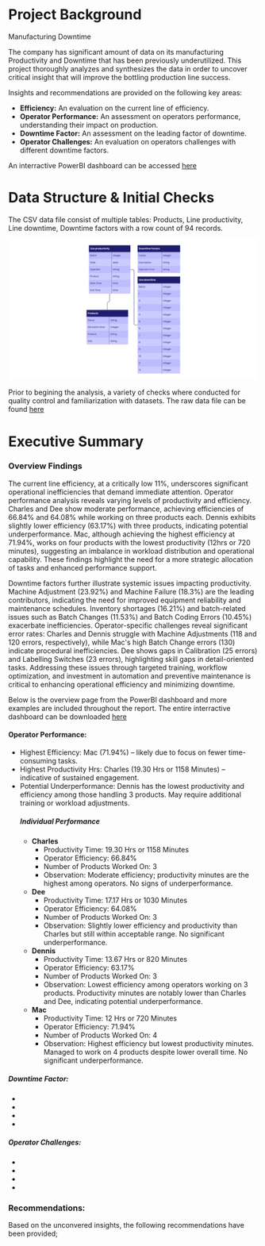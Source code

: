 # Project Background
Manufacturing Downtime

The company has significant amount of data on its manufacturing Productivity and Downtime that has been previously underutilized. 
This project thoroughly analyzes and synthesizes the data in order to uncover critical insight that will improve the bottling production line success.

Insights and recommendations are provided on the following key areas:
- **Efficiency:** An evaluation on the current line of efficiency.
- **Operator Performance:** An assessment on operators performance, understanding their impact on production.  
- **Downtime Factor:** An assessment on the leading factor of downtime.
- **Operator Challenges:** An evaluation on operators challenges with different downtime factors.

An interractive PowerBI dashboard can be accessed [here](https://app.powerbi.com/view?r=eyJrIjoiY2E0NjhlODEtOTA2My00Nzc5LTgwN2UtMmU4ZDRlZTUxNTk0IiwidCI6IjJkZTU1ZjVjLWQwMDMtNGQyYS04MjZiLWVhZDJhOWYyYjljZCJ9)

# Data Structure & Initial Checks
The CSV data file consist of multiple tables: Products, Line productivity, Line downtime, Downtime factors with a row count of 94 records.

![image_alt](https://github.com/princeabdul99/soda_bottling_production_line/blob/2c9f2cb52248f81d8c53f1cd8ecce258a0b503b4/manufacturing_downtime-erd.png)

Prior to begining the analysis, a variety of checks where conducted for quality control and familiarization with datasets. The raw data file can be found [here]()

# Executive Summary

### Overview Findings
The current line efficiency, at a critically low 11%, underscores significant operational inefficiencies that demand immediate attention. Operator performance analysis reveals varying levels of productivity and efficiency. Charles and Dee show moderate performance, achieving efficiencies of 66.84% and 64.08% while working on three products each. Dennis exhibits slightly lower efficiency (63.17%) with three products, indicating potential underperformance. Mac, although achieving the highest efficiency at 71.94%, works on four products with the lowest productivity (12hrs or 720 minutes), suggesting an imbalance in workload distribution and operational capability. These findings highlight the need for a more strategic allocation of tasks and enhanced performance support.

Downtime factors further illustrate systemic issues impacting productivity. Machine Adjustment (23.92%) and Machine Failure (18.3%) are the leading contributors, indicating the need for improved equipment reliability and maintenance schedules. Inventory shortages (16.21%) and batch-related issues such as Batch Changes (11.53%) and Batch Coding Errors (10.45%) exacerbate inefficiencies. Operator-specific challenges reveal significant error rates: Charles and Dennis struggle with Machine Adjustments (118 and 120 errors, respectively), while Mac's high Batch Change errors (130) indicate procedural inefficiencies. Dee shows gaps in Calibration (25 errors) and Labelling Switches (23 errors), highlighting skill gaps in detail-oriented tasks. Addressing these issues through targeted training, workflow optimization, and investment in automation and preventive maintenance is critical to enhancing operational efficiency and minimizing downtime.

Below is the overview page from the PowerBI dashboard and more examples are included throughout the report. The entire interractive dashboard can be downloaded [here]()

#### Operator Performance:
- Highest Efficiency: Mac (71.94%) – likely due to focus on fewer time-consuming tasks.
- Highest Productivity Hrs: Charles (19.30 Hrs or 1158 Minutes) – indicative of sustained engagement.
- Potential Underperformance: Dennis has the lowest productivity and efficiency among those handling 3 products. May require additional training or workload adjustments.
    ##### Individual Performance
    - **Charles**
        - Productivity Time: 19.30 Hrs or 1158 Minutes
        - Operator Efficiency: 66.84%
        - Number of Products Worked On: 3
        - Observation: Moderate efficiency; productivity minutes are the highest among operators. No signs of underperformance.
    - **Dee**
        - Productivity Time: 17.17 Hrs or 1030 Minutes
        - Operator Efficiency: 64.08%
        - Number of Products Worked On: 3
        - Observation: Slightly lower efficiency and productivity than Charles but still within acceptable range. No significant underperformance.
    - **Dennis**
        - Productivity Time: 13.67 Hrs or 820 Minutes
        - Operator Efficiency: 63.17%
        - Number of Products Worked On: 3
        - Observation:  Lowest efficiency among operators working on 3 products. Productivity minutes are notably lower than Charles and Dee, indicating potential underperformance.
    - **Mac**
        - Productivity Time: 12 Hrs or 720 Minutes
        - Operator Efficiency: 71.94%
        - Number of Products Worked On:  4
        - Observation: Highest efficiency but lowest productivity minutes. Managed to work on 4 products despite lower overall time. No significant underperformance.
     
          
##### Downtime Factor:
- 
-
-
-
##### Operator Challenges:
- 
-
-
-

### Recommendations:
Based on the unconvered insights, the following recommendations have been provided;
